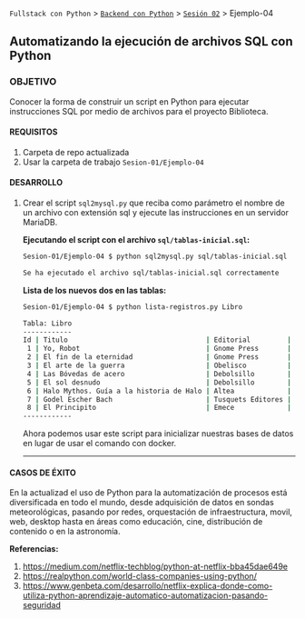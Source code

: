 `Fullstack con Python` > [`Backend con Python`](../../Readme.md) > [`Sesión 02`](../Readme.md) > Ejemplo-04
## Automatizando la ejecución de archivos SQL con Python

### OBJETIVO
Conocer la forma de construir un script en Python para ejecutar instrucciones SQL por medio de archivos para el proyecto Biblioteca.

#### REQUISITOS
1. Carpeta de repo actualizada
1. Usar la carpeta de trabajo `Sesion-01/Ejemplo-04`

#### DESARROLLO
1. Crear el script `sql2mysql.py` que reciba como parámetro el nombre de un archivo con extensión sql y ejecute las instrucciones en un servidor MariaDB.

   __Ejecutando el script con el archivo `sql/tablas-inicial.sql`:__

    ```bash
    Sesion-01/Ejemplo-04 $ python sql2mysql.py sql/tablas-inicial.sql

    Se ha ejecutado el archivo sql/tablas-inicial.sql correctamente
    ```

    __Lista de los nuevos dos en las tablas:__

    ```bash
    Sesion-01/Ejemplo-04 $ python lista-registros.py Libro

    Tabla: Libro
    ------------
    Id | Titulo                                  | Editorial         | Numpag | Autores
     1 | Yo, Robot                               | Gnome Press       |    374 |       1
     2 | El fin de la eternidad                  | Gnome Press       |    191 |       1
     3 | El arte de la guerra                    | Obelisco          |    112 |       2
     4 | Las Bóvedas de acero                    | Debolsillo        |    272 |       1
     5 | El sol desnudo                          | Debolsillo        |    288 |       1
     6 | Halo Mythos. Guía a la historia de Halo | Altea             |    208 |       1
     7 | Godel Escher Bach                       | Tusquets Editores |    480 |       1
     8 | El Principito                           | Emece             |    112 |       1
    ------------
    ```
    Ahora podemos usar este script para inicializar nuestras bases de datos en lugar de usar el comando con docker.
    ***

#### CASOS DE ÉXITO
En la actualizad el uso de Python para la automatización de procesos está diversificada en todo el mundo, desde adquisición de datos en sondas meteorológicas, pasando por redes, orquestación de infraestructura, movil, web, desktop hasta en áreas como educación, cine, distribución de contenido o en la astronomía.

__Referencias:__
 1. https://medium.com/netflix-techblog/python-at-netflix-bba45dae649e
 1. https://realpython.com/world-class-companies-using-python/
 1. https://www.genbeta.com/desarrollo/netflix-explica-donde-como-utiliza-python-aprendizaje-automatico-automatizacion-pasando-seguridad

